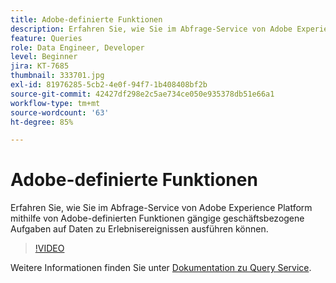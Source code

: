 ```yaml
---
title: Adobe-definierte Funktionen
description: Erfahren Sie, wie Sie im Abfrage-Service von Adobe Experience Platform mithilfe von Adobe-definierten Funktionen gängige geschäftsbezogene Aufgaben auf Daten zu Erlebnisereignissen ausführen können.
feature: Queries
role: Data Engineer, Developer
level: Beginner
jira: KT-7685
thumbnail: 333701.jpg
exl-id: 81976285-5cb2-4e0f-94f7-1b408408bf2b
source-git-commit: 42427df298e2c5ae734ce050e935378db51e66a1
workflow-type: tm+mt
source-wordcount: '63'
ht-degree: 85%

---
```


# Adobe-definierte Funktionen

Erfahren Sie, wie Sie im Abfrage-Service von Adobe Experience Platform mithilfe von Adobe-definierten Funktionen gängige geschäftsbezogene Aufgaben auf Daten zu Erlebnisereignissen ausführen können.

>[!VIDEO](https://video.tv.adobe.com/v/333701?quality=12&learn=on)

Weitere Informationen finden Sie unter [Dokumentation zu Query Service](https://experienceleague.adobe.com/docs/experience-platform/query/home.html?lang=de).
